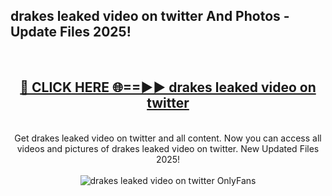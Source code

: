 <h2>drakes leaked video on twitter And Photos - Update Files 2025!</h2>
<br>
<div align="center">
<h2><a href="https://linkcuts.com/hfmhzwbr" rel="nofollow">🔴 CLICK HERE 🌐==►► drakes leaked video on twitter</a></h2>
<br>
Get drakes leaked video on twitter and all content. Now you can access all videos and pictures of drakes leaked video on twitter. New Updated Files 2025!
<br>
<br>
<a href="https://linkcuts.com/hfmhzwbr" rel="nofollow" data-target="animated-image.originalLink"><img src="https://i.ibb.co.com/WyWwxjT/player-gif2.gif" alt="drakes leaked video on twitter OnlyFans" style="max-width: 100%; display: inline-block;" data-target="animated-image.originalImage"></a>
</div>
<br>